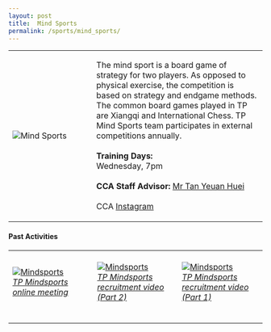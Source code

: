 ```yaml
---
layout: post
title:  Mind Sports
permalink: /sports/mind_sports/
---
```


<table>
    <tr>
        <td style="width:33%"><image src="{{site.baseurl}}/images/CCA_mind_sports.jpg" style="display:block;margin-left:auto;margin-right:auto;" alt="Mind Sports"></image></td>
        <td>
            <p>
                The mind sport is a board game of strategy for two players. As opposed to physical exercise, the competition is based on strategy and endgame methods. The common board games played in TP are Xiangqi and International Chess. TP Mind Sports team participates in external competitions annually.<br>
                <br>
                <b>Training Days:</b><br>
                Wednesday, 7pm<br>
                <br>
                <b>CCA Staff Advisor:</b> <a href="mailto:tanyh@tp.edu.sg">Mr Tan Yeuan Huei</a><br>
                <br>
                CCA <a href="https://www.instagram.com/tp_mindsports">Instagram</a>
            </p>
        </td>
    </tr>
</table>


#### Past Activities

<table>
    <tr>
        <td style="width:33%"><br>
            <a href="https://www.instagram.com/p/CAsSOlEJHvz/">
                <image src="{{site.baseurl}}/images/CCA-Mindsports_IG1.png" style="display:block;margin-left:auto;margin-right:auto;" alt="Mindsports">
                <h6 style="margin-top:0%">TP Mindsports online meeting</h6>
                </image>
            </a>
        </td>
        <td style="width:33%"><br>
            <a href="https://www.instagram.com/p/B_2igr-pIvA/">
                <image src="{{site.baseurl}}/images/CCA-Mindsports_IG2.png" style="display:block;margin-left:auto;margin-right:auto;" alt="Mindsports">
                <h6 style="margin-top:0%">TP Mindsports recruitment video (Part 2)</h6>
                </image>
            </a>
        </td>
        <td style="width:33%"><br>
            <a href="https://www.instagram.com/p/B_2iamrJrvm/">
                <image src="{{site.baseurl}}/images/CCA-Mindsports_IG3.png" style="display:block;margin-left:auto;margin-right:auto;" alt="Mindsports">
                <h6 style="margin-top:0%">TP Mindsports recruitment video (Part 1)</h6>    
                </image>
            </a>
        </td>
    </tr>
</table>
